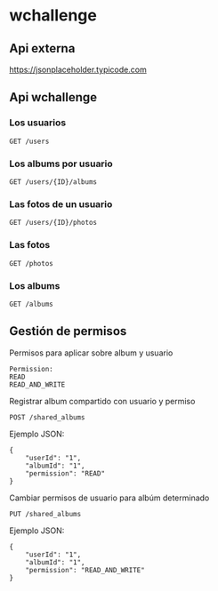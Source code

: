 # wchallenge

## Api externa 
https://jsonplaceholder.typicode.com

## Api wchallenge
### Los usuarios
```
GET /users
```
### Los albums por usuario
```
GET /users/{ID}/albums
```
### Las fotos de un usuario
```
GET /users/{ID}/photos
```
### Las fotos
```
GET /photos
```
### Los albums
```
GET /albums
```

## Gestión de permisos

Permisos para aplicar sobre album y usuario
```
Permission:
READ
READ_AND_WRITE
```
Registrar album compartido con usuario y permiso
```  
POST /shared_albums
```
Ejemplo JSON:
```
{        
    "userId": "1",
    "albumId": "1",
    "permission": "READ"
}
```
Cambiar permisos de usuario para albúm determinado
```
PUT /shared_albums
```
Ejemplo JSON:
```
{        
    "userId": "1",
    "albumId": "1",
    "permission": "READ_AND_WRITE"
}
```
